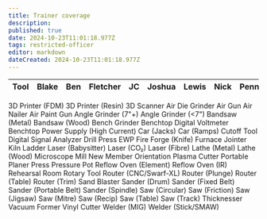 ```yaml
---
title: Trainer coverage
description: 
published: true
date: 2024-10-23T11:01:18.977Z
tags: restricted-officer
editor: markdown
dateCreated: 2024-10-23T11:01:18.977Z
---
```


| Tool | Blake | Ben | Fletcher | JC | Joshua | Lewis | Nick | Penny | Renae | Sophie | Steve | Tegan | Tom |
| ---- | ----- | --- | -------- | -- | ------ | ----- | ---- | ----- | ----- | ------ | ----- | ----- | --- |

3D Printer (FDM)
3D Printer (Resin)
3D Scanner
Air Die Grinder
Air Gun
Air Nailer
Air Paint Gun
Angle Grinder (7"+)
Angle Grinder (<7")
Bandsaw (Metal)
Bandsaw (Wood)
Bench Grinder
Benchtop Digital Voltmeter
Benchtop Power Supply (High Current)
Car (Jacks)
Car (Ramps)
Cutoff Tool
Digital Signal Analyzer
Drill Press
EWP
Fire
Forge (Knife)
Furnace
Jointer
Kiln
Ladder
Laser (Babysitter)
Laser (CO₂)
Laser (Fibre)
Lathe (Metal)
Lathe (Wood)
Microscope
Mill
New Member Orientation
Plasma Cutter
Portable Planer
Press
Pressure Pot
Reflow Oven (Element)
Reflow Oven (IR)
Rehearsal Room
Rotary Tool
Router (CNC/Swarf-XL)
Router (Plunge)
Router (Table)
Router (Trim)
Sand Blaster
Sander (Drum)
Sander (Fixed Belt)
Sander (Portable Belt)
Sander (Spindle)
Saw (Circular)
Saw (Friction)
Saw (Jigsaw)
Saw (Mitre)
Saw (Recip)
Saw (Table)
Saw (Track)
Thicknesser
Vacuum Former
Vinyl Cutter
Welder (MIG)
Welder (Stick/SMAW)